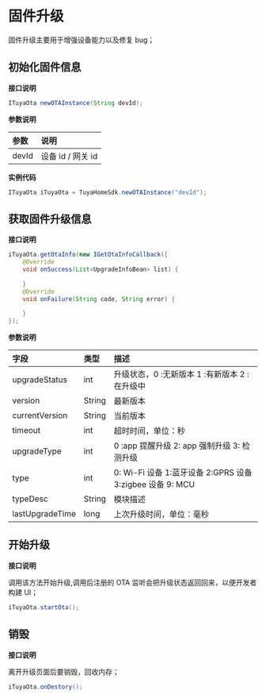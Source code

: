# 固件升级

固件升级主要用于增强设备能力以及修复 bug；

## 初始化固件信息

**接口说明**

```java
ITuyaOta newOTAInstance(String devId);
```

**参数说明**

| 参数  | 说明              |
| :---- | :---------------- |
| devId | 设备 id / 网关 id |

**实例代码**

```java
ITuyaOta iTuyaOta = TuyaHomeSdk.newOTAInstance("devId");
```

## 获取固件升级信息

**接口说明**

```java
iTuyaOta.getOtaInfo(new IGetOtaInfoCallback({
	@Override
	void onSuccess(List<UpgradeInfoBean> list) {
	
	}
	@Override
	void onFailure(String code, String error) {
	
	}
});
```

**参数说明**

| 字段            | 类型   | 描述                                                      |
| :-------------- | :----- | :-------------------------------------------------------- |
| upgradeStatus   | int    | 升级状态，0 :无新版本 1 :有新版本 2 :在升级中             |
| version         | String | 最新版本                                                  |
| currentVersion  | String | 当前版本                                                  |
| timeout         | int    | 超时时间，单位：秒                                        |
| upgradeType     | int    | 0 :app 提醒升级 2: app 强制升级 3: 检测升级               |
| type            | int    | 0: Wi-Fi 设备 1:蓝牙设备 2:GPRS 设备 3:zigbee 设备 9: MCU |
| typeDesc        | String | 模块描述                                                  |
| lastUpgradeTime | long   | 上次升级时间，单位：毫秒                                  |

## 开始升级

**接口说明**

调用该方法开始升级,调用后注册的 OTA 监听会把升级状态返回回来，以便开发者构建 UI；

```java
iTuyaOta.startOta();
```

## 销毁

**接口说明**

离开升级页面后要销毁，回收内存；

```java
iTuyaOta.onDestory();
```